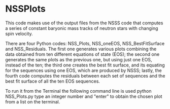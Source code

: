 # NSSPlots

This code makes use of the output files from the NSSS code that computes a series of constant 
baryonic mass tracks of neutron stars with changing spin velocity.

There are four Python codes: NSS_Plots, NSS_oneEOS, NSS_BestFitSurface and NSS_Residuals. The first one generates 
various plots combining the data obtained from ten different equations of state (EOS); the second one generates the 
same plots as the previous one, but using just one EOS, instead of the ten; the third one creates the best fit surface, 
and its equating for the sequences using one EOS, which are produced by NSSS; lastly, the fourth code computes 
the residuals between each set of sequences and the best fit surface of all the ten EOS sequences. 

To run it from the Terminal the following command line is used 
python NSS_Plots.py
type an integer number and "enter" to obtain the chosen plot from a list on the terminal.

